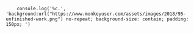 
        console.log('%c.', 'background:url("https://www.monkeyuser.com/assets/images/2018/95-unfinished-work.png") no-repeat; background-size: contain; padding: 150px; ')
